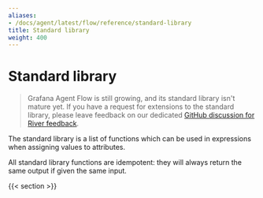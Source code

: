 ```yaml
---
aliases:
- /docs/agent/latest/flow/reference/standard-library
title: Standard library
weight: 400
---
```


# Standard library

> Grafana Agent Flow is still growing, and its standard library isn't mature
> yet. If you have a request for extensions to the standard library, please
> leave feedback on our dedicated [GitHub discussion for River
> feedback][feedback].

The standard library is a list of functions which can be used in expressions
when assigning values to attributes.

All standard library functions are idempotent: they will always return the same
output if given the same input.

{{< section >}}

[feedback]: https://github.com/grafana/agent/discussions/1969
